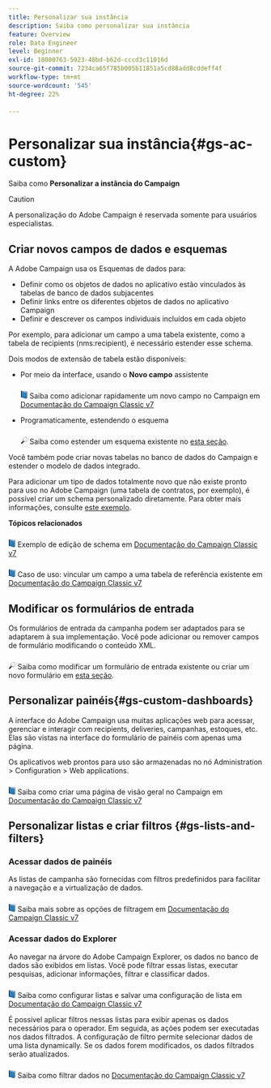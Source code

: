 ```yaml
---
title: Personalizar sua instância
description: Saiba como personalizar sua instância
feature: Overview
role: Data Engineer
level: Beginner
exl-id: 18000763-5923-48bd-b62d-cccd3c11016d
source-git-commit: 7234ca65f785b005b11851a5cd88add8cddeff4f
workflow-type: tm+mt
source-wordcount: '545'
ht-degree: 22%

---
```


# Personalizar sua instância{#gs-ac-custom}

Saiba como **Personalizar a instância do Campaign**

>[!CAUTION]
>
>A personalização do Adobe Campaign é reservada somente para usuários especialistas.

## Criar novos campos de dados e esquemas

A Adobe Campaign usa os Esquemas de dados para:

* Definir como os objetos de dados no aplicativo estão vinculados às tabelas de banco de dados subjacentes
* Definir links entre os diferentes objetos de dados no aplicativo Campaign
* Definir e descrever os campos individuais incluídos em cada objeto

Por exemplo, para adicionar um campo a uma tabela existente, como a tabela de recipients (nms:recipient), é necessário estender esse schema.

Dois modos de extensão de tabela estão disponíveis:

* Por meio da interface, usando o **Novo campo** assistente

   ![](../assets/do-not-localize/book.png) Saiba como adicionar rapidamente um novo campo no Campaign em [Documentação do Campaign Classic v7](https://experienceleague.adobe.com/docs/campaign-classic/using/configuring-campaign-classic/editing-schemas/new-field-wizard.html?lang=en#configuring-campaign-classic)

* Programaticamente, estendendo o esquema

   ![](../assets/do-not-localize/glass.png) Saiba como estender um esquema existente no [esta seção](../dev/extend-schema.md).


Você também pode criar novas tabelas no banco de dados do Campaign e estender o modelo de dados integrado.

Para adicionar um tipo de dados totalmente novo que não existe pronto para uso no Adobe Campaign (uma tabela de contratos, por exemplo), é possível criar um schema personalizado diretamente. Para obter mais informações, consulte [este exemplo](../dev/create-schema.md#example--creating-a-contract-table).

**Tópicos relacionados**

![](../assets/do-not-localize/book.png) Exemplo de edição de schema em [Documentação do Campaign Classic v7](https://experienceleague.adobe.com/docs/campaign-classic/using/configuring-campaign-classic/editing-schemas/examples-of-schemas-edition.html?lang=en#configuring-campaign-classic)

![](../assets/do-not-localize/book.png) Caso de uso: vincular um campo a uma tabela de referência existente em [Documentação do Campaign Classic v7](https://experienceleague.adobe.com/docs/campaign-classic/using/configuring-campaign-classic/editing-schemas/examples-of-schemas-edition.html?lang=en#uc-link)


## Modificar os formulários de entrada

Os formulários de entrada da campanha podem ser adaptados para se adaptarem à sua implementação. Você pode adicionar ou remover campos de formulário modificando o conteúdo XML.

![](../assets/do-not-localize/glass.png) Saiba como modificar um formulário de entrada existente ou criar um novo formulário em [esta seção](../dev/forms.md).

## Personalizar painéis{#gs-custom-dashboards}

A interface do Adobe Campaign usa muitas aplicações web para acessar, gerenciar e interagir com recipients, deliveries, campanhas, estoques, etc. Elas são vistas na interface do formulário de painéis com apenas uma página.

Os aplicativos web prontos para uso são armazenadas no nó Administration > Configuration > Web applications.

![](../assets/do-not-localize/book.png) Saiba como criar uma página de visão geral no Campaign em [Documentação do Campaign Classic v7](https://experienceleague.adobe.com/docs/campaign-classic/using/designing-content/web-applications/use-cases--creating-overviews.html?lang=en#creating-a-single-page-web-application)


## Personalizar listas e criar filtros {#gs-lists-and-filters}

### Acessar dados de painéis

As listas de campanha são fornecidas com filtros predefinidos para facilitar a navegação e a virtualização de dados.

![](../assets/do-not-localize/book.png) Saiba mais sobre as opções de filtragem em [Documentação do Campaign Classic v7](https://experienceleague.adobe.com/docs/campaign-classic/using/getting-started/filtering-data/filtering-options.html?lang=en#about-filtering)


### Acessar dados do Explorer

Ao navegar na árvore do Adobe Campaign Explorer, os dados no banco de dados são exibidos em listas. Você pode filtrar essas listas, executar pesquisas, adicionar informações, filtrar e classificar dados.

![](../assets/do-not-localize/book.png) Saiba como configurar listas e salvar uma configuração de lista em [Documentação do Campaign Classic v7](https://experienceleague.adobe.com/docs/campaign-classic/using/getting-started/starting-with-adobe-campaign/campaign-workspace/adobe-campaign-ui-lists.html?lang=en#getting-started)


É possível aplicar filtros nessas listas para exibir apenas os dados necessários para o operador. Em seguida, as ações podem ser executadas nos dados filtrados. A configuração de filtro permite selecionar dados de uma lista dynamically. Se os dados forem modificados, os dados filtrados serão atualizados.

![](../assets/do-not-localize/book.png) Saiba como filtrar dados no [Documentação do Campaign Classic v7](https://experienceleague.adobe.com/docs/campaign-classic/using/getting-started/filtering-data/creating-filters.html?lang=en#typology-of-available-filters)
